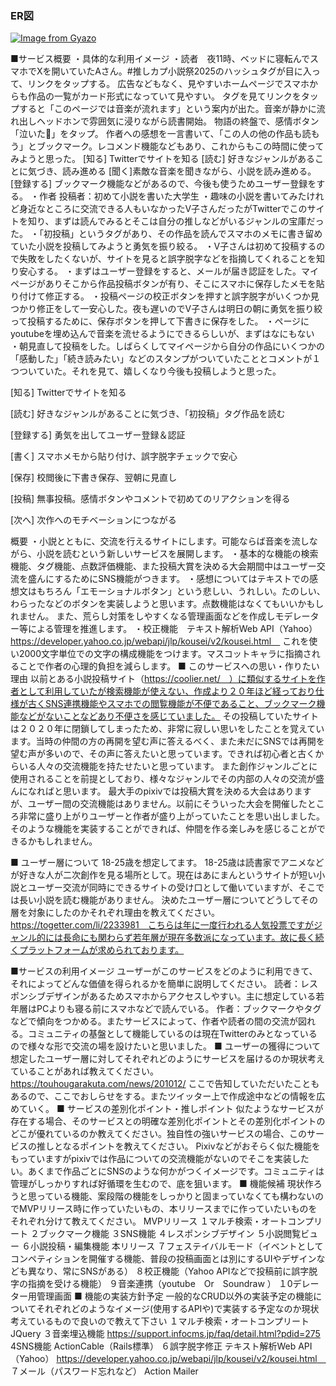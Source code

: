 ### ER図
[![Image from Gyazo](https://i.gyazo.com/b959d8fcd4d78582a5a2ecdd71743bdd.jpg)](https://gyazo.com/b959d8fcd4d78582a5a2ecdd71743bdd)

■サービス概要
・具体的な利用イメージ
・読者　夜11時、ベッドに寝転んでスマホでXを開いていたAさん。#推しカプ小説祭2025のハッシュタグが目に入って、リンクをタップする。
広告などもなく、見やすいホームページでスマホからも作品の一覧がカード形式になっていて見やすい。
タグを見てリンクをタップすると「このページでは音楽が流れます」という案内が出た。音楽が静かに流れ出しヘッドホンで雰囲気に浸りながら読書開始。
物語の終盤で、感情ボタン「泣いた🥲」をタップ。
作者への感想を一言書いて、「この人の他の作品も読もう」とブックマーク。レコメンド機能などもあり、これからもこの時間に使ってみようと思った。
[知る] Twitterでサイトを知る
[読む] 好きなジャンルがあることに気づき、読み進める
[聞く]素敵な音楽を聞きながら、小説を読み進める。
[登録する] ブックマーク機能などがあるので、今後も使うためユーザー登録をする。
・作者
投稿者：初めて小説を書いた大学生
・趣味の小説を書いてみたけれど身近なところに交流できる人もいなかったV子さんだったがTwitterでこのサイトを知り、まずは読んでみるとそこは自分の推しなどがいるジャンルの宝庫だった。
・「初投稿」というタグがあり、その作品を読んでスマホのメモに書き留めていた小説を投稿してみようと勇気を振り絞る。
・V子さんは初めて投稿するので失敗をしたくないが、サイトを見ると誤字脱字などを指摘してくれることを知り安心する。
・まずはユーザー登録をすると、メールが届き認証をした。マイページがありそこから作品投稿ボタンが有り、そこにスマホに保存したメモを貼り付けて修正する。
・投稿ページの校正ボタンを押すと誤字脱字がいくつか見つかり修正をして一安心した。夜も遅いのでV子さんは明日の朝に勇気を振り絞って投稿するために、保存ボタンを押して下書きに保存をした。
・ページにyoutubeを埋め込んで音楽を流せるようにできるらしいが、まずはなにもない
・朝見直して投稿をした。しばらくしてマイページから自分の作品にいくつかの「感動した」「続き読みたい」などのスタンプがついていたこととコメントが１つついていた。それを見て、嬉しくなり今後も投稿しようと思った。

[知る] Twitterでサイトを知る

[読む] 好きなジャンルがあることに気づき、「初投稿」タグ作品を読む

[登録する] 勇気を出してユーザー登録＆認証

[書く] スマホメモから貼り付け、誤字脱字チェックで安心

[保存] 校閲後に下書き保存、翌朝に見直し

[投稿] 無事投稿。感情ボタンやコメントで初めてのリアクションを得る

[次へ] 次作へのモチベーションにつながる




概要
・小説とともに、交流を行えるサイトにします。可能ならば音楽を流しながら、小説を読むという新しいサービスを展開します。
・基本的な機能の検索機能、タグ機能、点数評価機能、また投稿大賞を決める大会期間中はユーザー交流を盛んにするためにSNS機能がつきます。
・感想についてはテキストでの感想文はもちろん「エモーショナルボタン」という悲しい、うれしい。たのしい、わらったなどのボタンを実装しようと思います。点数機能はなくてもいいかもしれません。
また、荒らし対策をしやすくなる管理画面などを作成しモデレーター等による管理を推進します。
・校正機能　テキスト解析Web API（Yahoo）
https://developer.yahoo.co.jp/webapi/jlp/kousei/v2/kousei.html　
これを使い2000文字単位での文字の構成機能をつけます。マスコットキャラに指摘されることで作者の心理的負担を減らします。
■ このサービスへの思い・作りたい理由
以前とある小説投稿サイト（https://coolier.net/　）に類似するサイトを作者として利用していたが検索機能が使えない、作成より２０年ほど経っており仕様が古くSNS連携機能やスマホでの閲覧機能が不便であること、ブックマーク機能などがないことなどあり不便さを感じていました。
その投稿していたサイトは２０２０年に閉鎖してしまったため、非常に寂しい思いをしたことを覚えています。当時の仲間の方の再開を望む声に答えるべく、また未だにSNSでは再開を望む声が多いので、その声に答えたいと思っています。できれば初心者と古くからいる人々の交流機能を持たせたいと思っています。
また創作ジャンルごとに使用されることを前提としており、様々なジャンルでその内部の人々の交流が盛んになればと思います。
最大手のpixivでは投稿大賞を決める大会はありますが、ユーザー間の交流機能はありません。以前にそういった大会を開催したところ非常に盛り上がりユーザーと作者が盛り上がっていたことを思い出しました。そのような機能を実装することができれば、仲間を作る楽しみを感じることができるかもしれません。

■ ユーザー層について
18-25歳を想定してます。
18-25歳は読書家でアニメなどが好きな人が二次創作を見る場所として。現在はあにまんというサイトが短い小説とユーザー交流が同時にできるサイトの受け口として働いていますが、そこでは長い小説を読む機能がありません。
決めたユーザー層についてどうしてその層を対象にしたのかそれぞれ理由を教えてください。
　https://togetter.com/li/2233981　こちらは年に一度行われる人気投票ですがジャンル的には長命にも関わらず若年層が現在多数派になっています。故に長く続くプラットフォームが求められております。

■サービスの利用イメージ
ユーザーがこのサービスをどのように利用できて、それによってどんな価値を得られるかを簡単に説明してください。
読者：レスポンシブデザインがあるためスマホからアクセスしやすい。主に想定している若年層はPCよりも寝る前にスマホなどで読んでいる。
作者：ブックマークやタグなどで傾向をつかめる。またサービスによって、作者や読者の間の交流が図れる。コミュニティの基盤として機能しているのは現在Twitterのみとなっているので様々な形で交流の場を設けたいと思いました。
■ ユーザーの獲得について
想定したユーザー層に対してそれぞれどのようにサービスを届けるのか現状考えていることがあれば教えてください。
https://touhougarakuta.com/news/201012/ ここで告知していただいたこともあるので、ここでおしらせをする。またツイッター上で作成途中などの情報を広めていく。
■ サービスの差別化ポイント・推しポイント
似たようなサービスが存在する場合、そのサービスとの明確な差別化ポイントとその差別化ポイントのどこが優れているのか教えてください。独自性の強いサービスの場合、このサービスの推しとなるポイントを教えてください。
Pixivなどがおそらく似た機能をもっていますがpixivでは作品についての交流機能がないのでそこを実装したい。あくまで作品ごとにSNSのような何かがつくイメージです。コミュニティは管理がしっかりすれば好循環を生むので、底を狙います。
■ 機能候補
現状作ろうと思っている機能、案段階の機能をしっかりと固まっていなくても構わないのでMVPリリース時に作っていたいもの、本リリースまでに作っていたいものをそれぞれ分けて教えてください。
MVPリリース
１マルチ検索・オートコンプリート
２ブックマーク機能
３SNS機能
４レスポンシブデザイン
５小説閲覧ビュー
６小説投稿・編集機能
本リリース
７フェステイバルモード（イベントとしてコンペティションを開催する機能、普段の投稿画面とは別にするUIやデザインなども異なり、常にSNSがある）
８校正機能（Yahoo APIなどで投稿前に誤字脱字の指摘を受ける機能）
９音楽連携（youtube　Or　Soundraw ）
１0デレーター用管理画面
■ 機能の実装方針予定
一般的なCRUD以外の実装予定の機能についてそれぞれどのようなイメージ(使用するAPIや)で実装する予定なのか現状考えているもので良いので教えて下さい
１マルチ検索・オートコンプリート
JQuery
３音楽埋込機能
https://support.infocms.jp/faq/detail.html?pdid=275
4SNS機能
ActionCable（Rails標準）
６誤字脱字修正
テキスト解析Web API（Yahoo）
https://developer.yahoo.co.jp/webapi/jlp/kousei/v2/kousei.html　
７メール（パスワード忘れなど）
Action Mailer 

